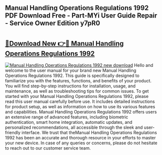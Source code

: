 ## Manual Handling Operations Regulations 1992 PDF Download Free - Part-MYi User Guide Repair - Service Owner Edition y7pR0

# <h2><a href="http://cf25039.oget.top/?id=Manual+Handling+Operations+Regulations+1992">🔗Download New 👉🔴 Manual Handling Operations Regulations 1992</a></h2>

[![Manual Handling Operations Regulations 1992 new download](https://i.imgur.com/5g1atiW.png)](http://cf25039.oget.top/?id=Manual+Handling+Operations+Regulations+1992)
Hello and welcome to the user manual for your brand new Manual Handling Operations Regulations 1992. This guide is specifically designed to familiarize you with the features, functions, and benefits of your product. You will find step-by-step instructions for installation, usage, and maintenance, as well as troubleshooting tips for common issues. To get started with your Manual Handling Operations Regulations 1992, please read this user manual carefully before use. It includes detailed instructions for product setup, as well as information on how to use its various features and capabilities. Manual Handling Operations Regulations 1992 offers users an extensive range of advanced features, including biometric authentication, smart home integration, automatic updates, and personalized recommendations, all accessible through the sleek and user-friendly interface. We trust that theManual Handling Operations Regulations 1992 has been an accurate and thorough resource in your efforts to master your new device. In case of any queries or concerns, please do not hesitate to reach out to our customer service team.
